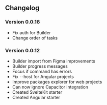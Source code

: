 ## Changelog

### Version 0.0.16

- Fix auth for Builder
- Change order of tasks

### Version 0.0.12

- Builder import from Figma improvements
- Builder progress messages
- Focus if command has errors
- Fix --host for Angular projects
- Improve packages explorer for web projects
- Can now ignore Capacitor integration
- Created SvelteKit starter
- Created Angular starter
